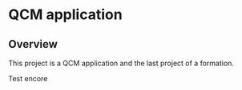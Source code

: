 # QCM application

## Overview

This project is a QCM application and the last project of a formation.

Test encore
